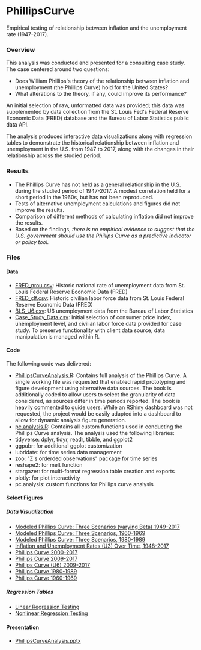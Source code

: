 # PhillipsCurve
Empirical testing of relationship between inflation and the unemployment rate (1947-2017).

### Overview
This analysis was conducted and presented for a consulting case study. The case centered around two questions:
- Does William Phillips's theory of the relationship between inflation and unemployment (the Phillips Curve) hold for the United States?
- What alterations to the theory, if any, could improve its performance?

An initial selection of raw, unformatted data was provided; this data was supplemented by data collection from the St. Louis Fed's Federal Reserve Economic Data (FRED) database and the Bureau of Labor Statistics public data API.

The analysis produced interactive data visualizations along with regression tables to demonstrate the historical relationship between inflation and unemployment in the U.S. from 1947 to 2017, along with the changes in their relationship across the studied period. 

### Results
- The Phillips Curve has not held as a general relationship in the U.S. during the studied period of 1947-2017. A modest correlation held for a short period in the 1960s, but has not been reproduced.
- Tests of alternative unemployment calculations and figures did not improve the results.
- Comparison of different methods of calculating inflation did not improve the results.
- Based on the findings, *there is no empirical evidence to suggest that the U.S. government should use the Phillips Curve as a predictive indicator or policy tool.*

### Files

#### Data
- [FRED_nrou.csv](https://github.com/coryjcombs/PhillipsCurve/blob/master/data/FRED_nrou.csv): Historic national rate of unemployment data from St. Louis Federal Reserve Economic Data (FRED)
- [FRED_clf.csv](https://github.com/coryjcombs/PhillipsCurve/blob/master/data/FRED_clf.csv): Historic civilian labor force data from St. Louis Federal Reserve Economic Data (FRED)
- [BLS_U6.csv](https://github.com/coryjcombs/PhillipsCurve/blob/master/data/BLS_U6.csv): U6 unemployment data from the Bureau of Labor Statistics
- [Case_Study_Data.csv](https://github.com/coryjcombs/PhillipsCurve/blob/master/data/Case_Study_Data.csv): Initial selection of consumer price index, unemployment level, and civilian labor force data provided for case study. To preserve functionality with client data source, data manipulation is managed within R.

#### Code
The following code was delivered:
- [PhillipsCurveAnalysis.R](https://github.com/coryjcombs/PhillipsCurve/blob/master/code/PhillipsCurveAnalysis.R): Contains full analysis of the Phillips Curve. A single working file was requested that enabled rapid prototyping and figure development using alternative data sources. The book is additionally coded to allow users to select the granularity of data considered, as sources differ in time periods reported. The book is heavily commented to guide users. While an RShiny dashboard was not requested, the project would be easily adapted into a dashboard to allow for dynamic analysis figure generation.
- [pc.analysis.R](https://github.com/coryjcombs/PhillipsCurve/blob/master/code/pc.analysis.R): Contains all custom functions used in conducting the Phillips Curve analysis.
The analysis used the following libraries:
- tidyverse: dplyr, tidyr, readr, tibble, and ggplot2
- ggpubr: for additional ggplot customization
- lubridate: for time series data management
- zoo: "Z's orderded observations" package for time series
- reshape2: for melt function
- stargazer: for multi-format regression table creation and exports
- plotly: for plot interactivity
- pc.analysis: custom functions for Phillips curve analysis

#### Select Figures

##### Data Visualization
- [Modeled Phillips Curve: Three Scenarios (varying Beta) 1949-2017](https://github.com/coryjcombs/PhillipsCurve/blob/master/figures/pc_scenarios.png)
- [Modeled Phillips Curve: Three Scenarios, 1960-1969](https://github.com/coryjcombs/PhillipsCurve/blob/master/figures/plot_infl_exp_nrou_60s.png)
- [Modeled Phillips Curve: Three Scenarios, 1980-1989](https://github.com/coryjcombs/PhillipsCurve/blob/master/figures/plot_infl_exp_nrou_80s.png)
- [Inflation and Unemployment Rates (U3) Over Time, 1948-2017](https://github.com/coryjcombs/PhillipsCurve/blob/master/figures/plot_infl_u3.png)
- [Phillips Curve 2000-2017](https://github.com/coryjcombs/PhillipsCurve/blob/master/figures/plot_pc_00s.png)
- [Phillips Curve 2009-2017](https://github.com/coryjcombs/PhillipsCurve/blob/master/figures/plot_pc_10s.png)
- [Phillips Curve (U6) 2009-2017](https://github.com/coryjcombs/PhillipsCurve/blob/master/figures/plot_pc_u6.png)
- [Phillips Curve 1980-1989](https://github.com/coryjcombs/PhillipsCurve/blob/master/figures/plot_pc_80s.png)
- [Phillips Curve 1960-1969](https://github.com/coryjcombs/PhillipsCurve/blob/master/figures/plot_pc_60s.png)

##### Regression Tables
- [Linear Regression Testing](https://github.com/coryjcombs/PhillipsCurve/blob/master/figures/pc_linear_reg_table.htm)
- [Nonlinear Regression Testing](https://github.com/coryjcombs/PhillipsCurve/blob/master/figures/pc_nonlinear_reg_table.htm)

#### Presentation
- [PhillipsCurveAnalysis.pptx](https://github.com/coryjcombs/PhillipsCurve/blob/master/PhillipsCurveAnalysis.pptx)
